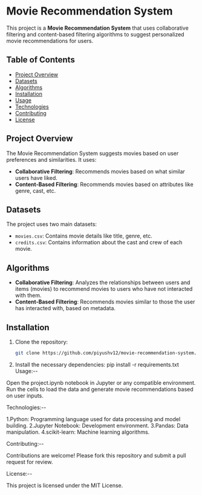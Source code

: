 # Movie Recommendation System

This project is a **Movie Recommendation System** that uses collaborative filtering and content-based filtering algorithms to suggest personalized movie recommendations for users.

## Table of Contents
- [Project Overview](#project-overview)
- [Datasets](#datasets)
- [Algorithms](#algorithms)
- [Installation](#installation)
- [Usage](#usage)
- [Technologies](#technologies)
- [Contributing](#contributing)
- [License](#license)

## Project Overview
The Movie Recommendation System suggests movies based on user preferences and similarities. It uses:
- **Collaborative Filtering**: Recommends movies based on what similar users have liked.
- **Content-Based Filtering**: Recommends movies based on attributes like genre, cast, etc.

## Datasets
The project uses two main datasets:
- `movies.csv`: Contains movie details like title, genre, etc.
- `credits.csv`: Contains information about the cast and crew of each movie.

## Algorithms
- **Collaborative Filtering**: Analyzes the relationships between users and items (movies) to recommend movies to users who have not interacted with them.
- **Content-Based Filtering**: Recommends movies similar to those the user has interacted with, based on metadata.

## Installation
1. Clone the repository:
   ```bash
   git clone https://github.com/piyushv12/movie-recommendation-system.git
2. Install the necessary dependencies:
   pip install -r requirements.txt
Usage:--

Open the project.ipynb notebook in Jupyter or any compatible environment.
Run the cells to load the data and generate movie recommendations based on user inputs.

Technologies:--

1.Python: Programming language used for data processing and model building.
2.Jupyter Notebook: Development environment.
3.Pandas: Data manipulation.
4.scikit-learn: Machine learning algorithms.

Contributing:--

Contributions are welcome! Please fork this repository and submit a pull request for review.

License:--

This project is licensed under the MIT License.
